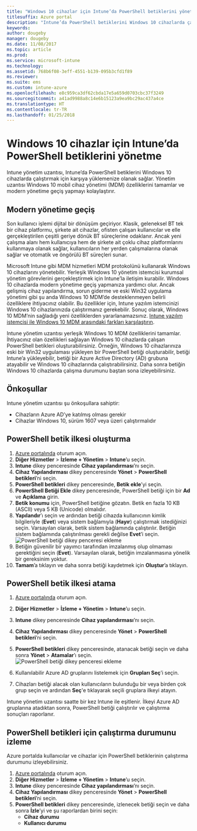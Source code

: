 ```yaml
---
title: "Windows 10 cihazlar için Intune’da PowerShell betiklerini yönetme"
titlesuffix: Azure portal
description: "Intune’da PowerShell betiklerini Windows 10 cihazlarda çalıştırmak için nasıl karşıya yükleyeceğinizi öğrenin."
keywords: 
author: dougeby
manager: dougeby
ms.date: 11/08/2017
ms.topic: article
ms.prod: 
ms.service: microsoft-intune
ms.technology: 
ms.assetid: 768b6f08-3eff-4551-b139-095b3cfd1f89
ms.reviewer: 
ms.suite: ems
ms.custom: intune-azure
ms.openlocfilehash: e8c959ca3df62cbda17e5a659d0703cbc37f3249
ms.sourcegitcommit: a41ad9988a8c14e6b15123a9ea9bc29ac437a4ce
ms.translationtype: HT
ms.contentlocale: tr-TR
ms.lasthandoff: 01/25/2018
---
```

# <a name="manage-powershell-scripts-in-intune-for-windows-10-devices"></a>Windows 10 cihazlar için Intune’da PowerShell betiklerini yönetme
Intune yönetim uzantısı, Intune’da PowerShell betiklerini Windows 10 cihazlarda çalıştırmak için karşıya yüklemenize olanak sağlar. Yönetim uzantısı Windows 10 mobil cihaz yönetimi (MDM) özelliklerini tamamlar ve modern yönetime geçiş yapmayı kolaylaştırır.

## <a name="moving-to-modern-management"></a>Modern yönetime geçiş
Son kullanıcı işlemi dijital bir dönüşüm geçiriyor. Klasik, geleneksel BT tek bir cihaz platformu, şirkete ait cihazlar, ofisten çalışan kullanıcılar ve elle gerçekleştirilen çeşitli geriye dönük BT süreçlerine odaklanır. Ancak yeni çalışma alanı hem kullanıcıya hem de şirkete ait çoklu cihaz platformlarını kullanmaya olanak sağlar, kullanıcıların her yerden çalışmalarına olanak sağlar ve otomatik ve öngörülü BT süreçleri sunar. 

Microsoft Intune gibi MDM hizmetleri MDM protokolünü kullanarak Windows 10 cihazlarını yönetebilir. Yerleşik Windows 10 yönetim istemcisi kurumsal yönetim görevlerini gerçekleştirmek için Intune’la iletişim kurabilir. Windows 10 cihazlarda modern yönetime geçiş yapmanıza yardımcı olur. Ancak gelişmiş cihaz yapılandırma, sorun giderme ve eski Win32 uygulama yönetimi gibi şu anda Windows 10 MDM’de desteklenmeyen belirli özelliklere ihtiyacınız olabilir. Bu özellikler için, Intune yazılım istemcinizi Windows 10 cihazlarınızda çalıştırmanız gerekebilir. Sonuç olarak, Windows 10 MDM’nin sağladığı yeni özelliklerden yararlanamazsınız. [Intune yazılım istemcisi ile Windows 10 MDM arasındaki farkları karşılaştırın](https://docs.microsoft.com/intune-classic/deploy-use/pc-management-comparison).

Intune yönetim uzantısı yerleşik Windows 10 MDM özelliklerini tamamlar. İhtiyacınız olan özellikleri sağlayan Windows 10 cihazlarda çalışan PowerShell betikleri oluşturabilirsiniz. Örneğin, Windows 10 cihazlarınıza eski bir Win32 uygulaması yükleyen bir PowerShell betiği oluşturabilir, betiği Intune’a yükleyebilir, betiği bir Azure Active Directory (AD) grubuna atayabilir ve Windows 10 cihazlarında çalıştırabilirsiniz. Daha sonra betiğin Windows 10 cihazlarda çalışma durumunu baştan sona izleyebilirsiniz.

## <a name="prerequisites"></a>Önkoşullar
Intune yönetim uzantısı şu önkoşullara sahiptir:
- Cihazların Azure AD’ye katılmış olması gerekir
- Cihazlar Windows 10, sürüm 1607 veya üzeri çalıştırmalıdır

## <a name="create-a-powershell-script-policy"></a>PowerShell betik ilkesi oluşturma 
1. [Azure portalında](https://portal.azure.com) oturum açın.
2. **Diğer Hizmetler** > **İzleme + Yönetim** > **Intune**’u seçin.
3. **Intune** dikey penceresinde **Cihaz yapılandırması**’nı seçin.
4. **Cihaz Yapılandırması** dikey penceresinde **Yönet** > **PowerShell betikleri**’ni seçin.
5. **PowerShell betikleri** dikey penceresinde, **Betik ekle**’yi seçin.
6. **PowerShell Betiği Ekle** dikey penceresinde, PowerShell betiği için bir **Ad** ve **Açıklama** girin.
7. **Betik konumu** için, PowerShell betiğine gözatın. Betik en fazla 10 KB (ASCII) veya 5 KB (Unicode) olmalıdır.
8. **Yapılandır**’ı seçin ve ardından betiği cihazda kullanıcının kimlik bilgileriyle (**Evet**) veya sistem bağlamıyla (**Hayır**) çalıştırmak istediğinizi seçin. Varsayılan olarak, betik sistem bağlamında çalıştırılır. Betiğin sistem bağlamında çalıştırılması gerekli değilse **Evet**’i seçin. 
  ![PowerShell betiği dikey penceresi ekleme](./media/mgmt-extension-add-script.png)
9. Betiğin güvenilir bir yayımcı tarafından imzalanmış olup olmaması gerektiğini seçin (**Evet**). Varsayılan olarak, betiğin imzalanmasına yönelik bir gereksinim yoktur. 
10. **Tamam**’a tıklayın ve daha sonra betiği kaydetmek için **Oluştur**’a tıklayın.

## <a name="assign-a-powershell-script-policy"></a>PowerShell betik ilkesi atama
1. [Azure portalında](https://portal.azure.com) oturum açın.
2. **Diğer Hizmetler** > **İzleme + Yönetim** > **Intune**’u seçin.
3. **Intune** dikey penceresinde **Cihaz yapılandırması**’nı seçin.
4. **Cihaz Yapılandırması** dikey penceresinde **Yönet** > **PowerShell betikleri**’ni seçin.
5. **PowerShell betikleri** dikey penceresinde, atanacak betiği seçin ve daha sonra **Yönet** > **Atamalar**’ı seçin.
  ![PowerShell betiği dikey penceresi ekleme](./media/mgmt-extension-assignments.png)
 
6. Kullanılabilir Azure AD gruplarını listelemek için **Grupları Seç**’i seçin. 
7. Cihazları betiği alacak olan kullanıcıların bulunduğu bir veya birden çok grup seçin ve ardından **Seç**'e tıklayarak seçili gruplara ilkeyi atayın.

Intune yönetim uzantısı saatte bir kez Intune ile eşitlenir. İlkeyi Azure AD gruplarına atadıktan sonra, PowerShell betiği çalıştırılır ve çalıştırma sonuçları raporlanır. 
 
## <a name="monitor-run-status-for-powershell-scripts"></a>PowerShell betikleri için çalıştırma durumunu izleme
Azure portalda kullanıcılar ve cihazlar için PowerShell betiklerinin çalıştırma durumunu izleyebilirsiniz.
1. [Azure portalında](https://portal.azure.com) oturum açın.
2. **Diğer Hizmetler** > **İzleme + Yönetim** > **Intune**’u seçin.
3. **Intune** dikey penceresinde **Cihaz yapılandırması**’nı seçin.
4. **Cihaz Yapılandırması** dikey penceresinde **Yönet** > **PowerShell betikleri**’ni seçin.
5. **PowerShell betikleri** dikey penceresinde, izlenecek betiği seçin ve daha sonra **İzle**’yi ve şu raporlardan birini seçin:
   - **Cihaz durumu**
   - **Kullanıcı durumu**
